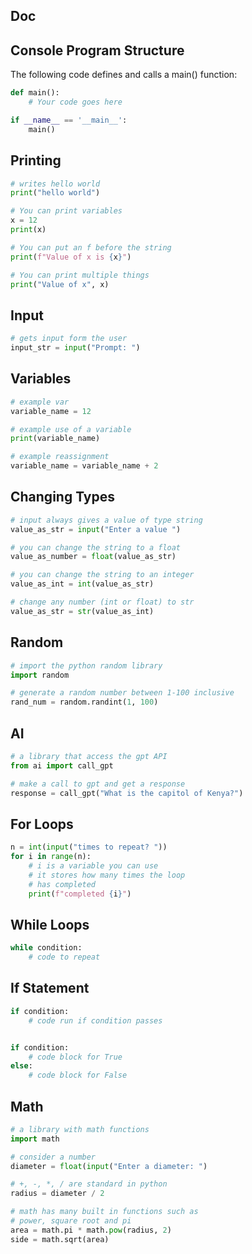 ## Doc
## Console Program Structure
The following code defines and calls a main() function:

```python
def main():
    # Your code goes here

if __name__ == '__main__':
    main()
```

## Printing

```python
# writes hello world
print("hello world")

# You can print variables
x = 12
print(x)

# You can put an f before the string
print(f"Value of x is {x}")

# You can print multiple things
print("Value of x", x)
```

## Input

```python
# gets input form the user
input_str = input("Prompt: ")
```

## Variables

```python
# example var
variable_name = 12

# example use of a variable
print(variable_name)

# example reassignment
variable_name = variable_name + 2
```

## Changing Types

```python
# input always gives a value of type string
value_as_str = input("Enter a value ")

# you can change the string to a float
value_as_number = float(value_as_str)

# you can change the string to an integer
value_as_int = int(value_as_str)

# change any number (int or float) to str
value_as_str = str(value_as_int)
```

## Random 

```python
# import the python random library
import random 

# generate a random number between 1-100 inclusive
rand_num = random.randint(1, 100) 
```

## AI 

```python
# a library that access the gpt API
from ai import call_gpt

# make a call to gpt and get a response
response = call_gpt("What is the capitol of Kenya?") 
```


## For Loops 

```python
n = int(input("times to repeat? "))
for i in range(n):
    # i is a variable you can use
    # it stores how many times the loop
    # has completed
    print(f"completed {i}")
```

## While Loops 

```python
while condition:
    # code to repeat
```


## If Statement 

```python
if condition:
    # code run if condition passes


if condition:
    # code block for True
else:
    # code block for False
```

## Math 

```python
# a library with math functions
import math

# consider a number
diameter = float(input("Enter a diameter: ")

# +, -, *, / are standard in python
radius = diameter / 2 

# math has many built in functions such as 
# power, square root and pi
area = math.pi * math.pow(radius, 2)
side = math.sqrt(area)
```